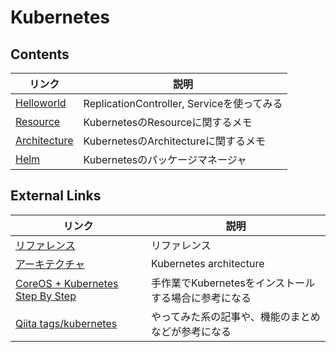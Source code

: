 # Kubernetes

## Contents
| リンク | 説明 |
| --- | --- |
| [Helloworld](helloworld.md) | ReplicationController, Serviceを使ってみる |
| [Resource](resource.md) | KubernetesのResourceに関するメモ |
| [Architecture](architecture.md) | KubernetesのArchitectureに関するメモ |
| [Helm](helm.md) | Kubernetesのパッケージマネージャ |


## External Links
| リンク | 説明 |
| --- | --- |
| [リファレンス](https://kubernetes.io/docs/reference/) | リファレンス |
| [アーキテクチャ](https://github.com/kubernetes/community/blob/master/contributors/design-proposals/architecture.md) | Kubernetes architecture |
| [CoreOS + Kubernetes Step By Step](https://coreos.com/kubernetes/docs/latest/getting-started.html) | 手作業でKubernetesをインストールする場合に参考になる |
| [Qiita tags/kubernetes](http://qiita.com/tags/kubernetes) | やってみた系の記事や、機能のまとめなどが参考になる |
